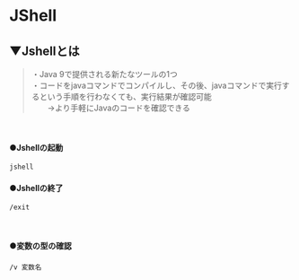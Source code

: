 # JShell

## ▼Jshellとは
>・Java 9で提供される新たなツールの1つ<br>
>・コードをjavaコマンドでコンパイルし、その後、javaコマンドで実行するという手順を行わなくても、実行結果が確認可能<br>
>　　→より手軽にJavaのコードを確認できる<br>
<br>

#### ●Jshellの起動
```shell
jshell
```

#### ●Jshellの終了
```shell
/exit
```
<br>

#### ●変数の型の確認
```shell
/v 変数名
```
<br>
